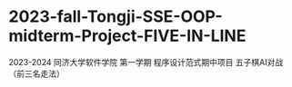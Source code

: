 # 2023-fall-Tongji-SSE-OOP-midterm-Project-FIVE-IN-LINE
2023-2024 同济大学软件学院 第一学期 程序设计范式期中项目 五子棋AI对战（前三名走法）
